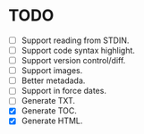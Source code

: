 # TODO

* [ ] Support reading from STDIN.
* [ ] Support code syntax highlight.
* [ ] Support version control/diff.
* [ ] Support images.
* [ ] Better metadada.
* [ ] Support in force dates.
* [ ] Generate TXT.
* [X] Generate TOC.
* [X] Generate HTML.

